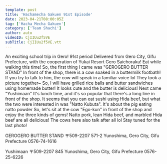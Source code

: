 ```yaml
---
template: post
title: 'Hachamecha Gakuen 91st Episode'
date: 2023-04-21T08:00:05Z
tag: ['Hacha Mecha Gakuen']
category: ['Team Shachi']
author: auto 
videoID: CjIIUu2f5VE
subTitle: CjIIUu2f5VE.vtt
---
```

An exciting school trip in Gero! 91st period
Delivered from Gero City, Gifu Prefecture, with the cooperation of Yukai Resort Gero Saichoraku!
Eat while walking this time! So, the first thing I came was "GEROGERO BUTTER STAND"
In front of the shop, there is a cow soaked in a buttermilk footbath!
If you try to talk to him, the cow will speak in a familiar voice lol
They took a picture together~
So, I will have grilled rice balls and butter sandwiches using homemade butter!
It looks cute and the butter is delicious!
Next came "Yushimaan"
It's lunch time, and it's so popular that there's a long line in front of the shop.
It seems that you can eat sushi using Hida beef, but what the two were interested in was "Natto Kubuta".
It's about the pig eating natto powder
So, let's sit at the cow "Ego-kun" in front of the shop and enjoy the three kinds of gems!
Natto pork, lean Hida beef, and marbled Hida beef are all delicious!
The cows here also talk after all lol
Stay tuned for the last photo!

GEROGERO BUTTER STAND
〒509-2207
571-2 Yunoshima, Gero City, Gifu Prefecture
0576-74-1616

Yushimaan
〒509-2207
845 Yunoshima, Gero City, Gifu Prefecture
0576-25-6226